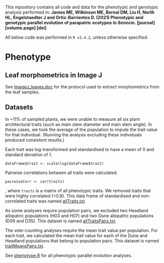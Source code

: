 This repository contains all code and data for the phenotypic and genotypic analysis performed in: **James ME, Wilkinson ME, Bernal DM, Liu H, North HL, Engelstaedter J and Ortiz-Barrientos D. (2021) Phenotypic and genotypic parallel evolution of parapatric ecotypes in *Senecio*. [journal] [volume.page] [doi]**

All below code was performed in ```R v3.4.2```, unless otherwise specified. 

# Phenotype

## Leaf morphometrics in Image J

See [ImageJ_leaves.doc](protocols/ImageJ_leaves.doc) for the protocol used to extract morphometrics from the leaf samples.

## Datasets

In ~11% of sampled plants, we were unable to measure all six plant architectural traits (such as main stem diameter and main stem angle). In these cases, we took the average of the population to impute the trait value for that individual. (Running the analysis excluding these individuals produced consistent results.)

Each trait was log-transformed and standardised to have a mean of 0 and standard deviation of 1. 

```
dataFrame$trait <- scale(log(dataFrame$trait)
```
Pairwise correlations between all traits were calculated.

```
pairwiseCorr <- cor(traits)
```
, where ```traits``` is a matrix of all phenotypic traits. We removed traits that were highly correlated (>0.8). This data frame of standardised and non-correlated traits was named [allTraits.txt](data_files/allTraits.txt)

As some analyses require population pairs, we excluded two Headland allopatric populations (H03 and H07) and two Dune allopatric populations (D09 and D35). This dataset is named [allTraitsPairs.txt](data_files/allTraitsPairs.txt).

The vote-counting analyses require the mean trait value per population. For each trait, we calculated the mean trait value for each of the Dune and Headland populations that belong to population pairs. This dataset is named [traitMeansPairs.txt](data_files/traitMeansPairs.txt).

See [phenotype.R](R_code/phenotype.R) for all phenotypic parallel evolution analyses.

